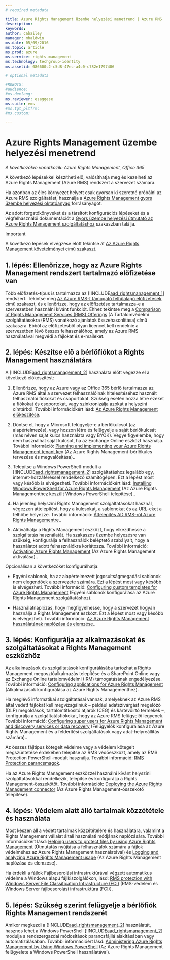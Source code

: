```yaml
---
# required metadata

title: Azure Rights Management üzembe helyezési menetrend | Azure RMS
description:
keywords:
author: cabailey
manager: mbaldwin
ms.date: 05/09/2016
ms.topic: article
ms.prod: azure
ms.service: rights-management
ms.technology: techgroup-identity
ms.assetid: 086600c2-c5d8-47ec-a4c0-c782e1797486

# optional metadata

#ROBOTS:
#audience:
#ms.devlang:
ms.reviewer: esaggese
ms.suite: ems
#ms.tgt_pltfrm:
#ms.custom:

---
```


# Azure Rights Management üzembe helyezési menetrend

*A következőkre vonatkozik: Azure Rights Management, Office 365*

A következő lépésekkel készítheti elő, valósíthatja meg és kezelheti az Azure Rights Management (Azure RMS) rendszert a szervezet számára.

Ha azonban az éles környezet helyett csak gyorsan ki szeretné próbálni az Azure RMS szolgáltatást, használja a [Azure Rights Management gyors üzembe helyezési oktatóanyag](../get-started/quick-start-tutorial.md) forrásanyagot.

Az adott forgatókönyveket és a társított konfigurációs lépéseket és a végfelhasználói dokumentációt a [Gyors üzembe helyezési útmutató az Azure Rights Management szolgáltatáshoz](../get-started/rapid-deployment-guide.md) szakaszban találja.

> [!IMPORTANT]
> A következő lépések elvégzése előtt tekintse át [Az Azure Rights Management követelményei](../get-started/requirements-azure-rms.md) című szakaszt.

## 1. lépés: Ellenőrizze, hogy az Azure Rights Management rendszert tartalmazó előfizetése van
Több előfizetés-típus is tartalmazza az [!INCLUDE[aad_rightsmanagement_1](../includes/aad_rightsmanagement_1_md.md)] rendszert. Tekintse meg [Az Azure RMS-t támogató felhőalapú előfizetések](../get-started/requirements-subscriptions.md) című szakaszt, és ellenőrizze, hogy az előfizetése tartalmazza-e a szervezetben használni kívánt funkciót. Ehhez tekintse meg a [Comparison of Rights Management Services (RMS) Offerings](https://technet.microsoft.com/dn858608) (A Tartalomvédelmi szolgáltatásokra (RMS) vonatkozó ajánlatok összehasonlítása) című szakaszra. Ebből az előfizetésből olyan licencet kell rendelnie a szervezetben lévő összes felhasználóhoz, amely az Azure RMS használatával megvédi a fájlokat és e-maileket.

## 2. lépés: Készítse elő a bérlőfiókot a Rights Management használatára
A [!INCLUDE[aad_rightsmanagement_2](../includes/aad_rightsmanagement_2_md.md)] használata előtt végezze el a következő előkészítést:

1.  Ellenőrizze, hogy az Azure vagy az Office 365 bérlő tartalmazza az Azure RMS által a szervezet felhasználóinak hitelesítéséhez használt felhasználói fiókokat és csoportokat. Szükség esetén hozza létre ezeket a fiókokat és csoportokat, vagy szinkronizálja azokat a helyszíni címtárból. További információkért lásd: [Az Azure Rights Management előkészítése](prepare.md).

2.  Döntse el, hogy a Microsoft felügyelje-e a bérlőkulcsot (az alapértelmezés), vagy hozzon létre és felügyelje a saját bérlőkulcsát (más néven saját kulcs használata vagy BYOK). Vegye figyelembe, hogy nem használhat saját kulcsot, ha az Exchange Online eszközt használja. További információ: [Planning and implementing your Azure Rights Management tenant key](plan-implement-tenant-key.md) (Az Azure Rights Management-bérlőkulcs tervezése és megvalósítása)..

3.  Telepítse a Windows PowerShell-modult a [!INCLUDE[aad_rightsmanagement_2](../includes/aad_rightsmanagement_2_md.md)] szolgáltatáshoz legalább egy, internet-hozzáféréssel rendelkező számítógépen. Ezt a lépést most vagy később is elvégezheti. További információkért lásd: [Installing Windows PowerShell for Azure Rights Management](../deploy-use/install-powershell.md) (Az Azure Rights Managementhez készült Windows PowerShell telepítése)..

4.  Ha jelenleg helyszíni Rights Management szolgáltatásokat használ, végezzen áttelepítést, hogy a kulcsokat, a sablonokat és az URL-eket a felhőbe helyezze. További információ: [Áttelepítés AD RMS-ről Azure Rights Managementre](migrate-from-ad-rms-to-azure-rms.md)..

5.  Aktiválhatja a Rights Management eszközt, hogy elkezdhesse a szolgáltatás használatát. Ha szakaszos üzembe helyezésre van szükség, konfigurálja a felhasználók beléptető szabályait, hogy a használatot adott felhasználókra korlátozza. További információ: [Activating Azure Rights Management](../deploy-use/activate-service.md) (Az Azure Rights Management aktiválása)..

Opcionálisan a következőket konfigurálhatja:

-   Egyéni sablonok, ha az alapértelmezett jogosultságmegadási sablonok nem elegendőek a szervezete számára. Ezt a lépést most vagy később is elvégezheti. További információ: [Configuring custom templates for Azure Rights Management](../deploy-use/configure-custom-templates.md) (Egyéni sablonok konfigurálása az Azure Rights Management szolgáltatáshoz).

-   Használatnaplózás, hogy megfigyelhesse, hogy a szervezet hogyan használja a Rights Management eszközt. Ezt a lépést most vagy később is elvégezheti. További információ: [Az Azure Rights Management használatának naplózása és elemzése](../deploy-use/log-analyze-usage.md)..

## 3. lépés: Konfigurálja az alkalmazásokat és szolgáltatásokat a Rights Management eszközhöz
Az alkalmazások és szolgáltatások konfigurálásába tartozhat a Rights Management megosztóalkalmazás telepítése és a SharePoint Online vagy az Exchange Online tartalomvédelmi (IRM) támogatásának engedélyezése. További információ: [Configuring applications for Azure Rights Management](../deploy-use/configure-applications.md) (Alkalmazások konfigurálása az Azure Rights Managementhez).

Ha meglévő informatikai szolgáltatásai vannak, amelyeknek az Azure RMS által védett fájlokat kell megvizsgálniuk – például adatszivárgást megelőző (DLP) megoldások, tartalomtitkosító átjárók (CEG) és kártevőirtó termékek –, konfigurálja a szolgáltatásfiókokat, hogy az Azure RMS felügyelői legyenek. További információ: [Configuring super users for Azure Rights Management and discovery services or data recovery](../deploy-use/configure-super-users.md) (Felügyelők konfigurálása az Azure Rights Management és a felderítési szolgáltatások vagy adat-helyreállítás számára)..

Az összes fájltípus kötegelt védelme vagy a védelem kötegelt megszüntetése érdekében telepítse az RMS védőeszközt, amely az RMS Protection PowerShell-modult használja. További információ: [RMS Protection parancsmagok](https://msdn.microsoft.com/library/mt433195.aspx).

Ha az Azure Rights Management eszközzel használni kívánt helyszíni szolgáltatásokkal rendelkezik, telepítse és konfigurálja a Rights Management-összekötőt. További információk: [Deploying the Azure Rights Management connector](../deploy-use/deploy-rms-connector.md) (Az Azure Rights Management-összekötő telepítése).

## 4. lépés: Védelem alatt álló tartalmak közzététele és használata
Most készen áll a védett tartalmak közzétételére és használatára, valamint a Rights Management vállalat általi használati módjának naplózására. További információkért lásd: [Helping users to protect files by using Azure Rights Management](../deploy-use/help-users.md) (Útmutatás nyújtása a felhasználók számára a fájlok védelméhez az Azure Rights Management használatával) és [Logging and analyzing Azure Rights Management usage](../deploy-use/log-analyze-usage.md) (Az Azure Rights Management naplózása és elemzése).

Ha érdekli a fájlok Fájlbesorolási infrastruktúrával végzett automatikus védelme a Windows alapú fájlkiszolgálókon, lásd: [RMS protection with Windows Server File Classification Infrastructure (FCI)](../rms-client/configure-fci.md) (RMS-védelem és Windows Server fájlbesorolási infrastruktúra (FCI)).

## 5. lépés: Szükség szerint felügyelje a bérlőfiók Rights Management rendszerét
Amikor megkezdi a [!INCLUDE[aad_rightsmanagement_2](../includes/aad_rightsmanagement_2_md.md)] használatát, hasznos lehet a Windows PowerShell [!INCLUDE[aad_rightsmanagement_2](../includes/aad_rightsmanagement_2_md.md)] modulja a rendszergazdai módosítások parancsfájllá alakításában vagy automatizálásában. További információért lásd: [Administering Azure Rights Management by Using Windows PowerShell](../deploy-use/administer-powershell.md) (Az Azure Rights Management felügyelete a Windows PowerShell használatával).




<!--HONumber=May16_HO2-->


